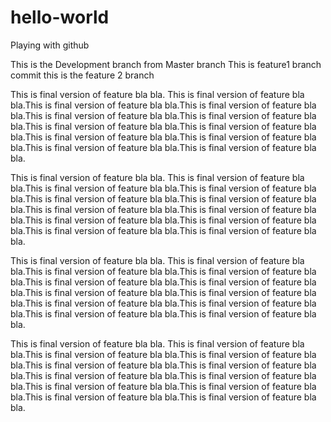 # hello-world
Playing with github

This is the Development branch from Master branch
This is feature1 branch commit
this is the feature 2 branch

This is final version of feature bla bla.
This is final version of feature bla bla.This is final version of feature bla bla.This is final version of feature bla bla.This is final version of feature bla bla.This is final version of feature bla bla.This is final version of feature bla bla.This is final version of feature bla bla.This is final version of feature bla bla.This is final version of feature bla bla.This is final version of feature bla bla.This is final version of feature bla bla.

This is final version of feature bla bla.
This is final version of feature bla bla.This is final version of feature bla bla.This is final version of feature bla bla.This is final version of feature bla bla.This is final version of feature bla bla.This is final version of feature bla bla.This is final version of feature bla bla.This is final version of feature bla bla.This is final version of feature bla bla.This is final version of feature bla bla.This is final version of feature bla bla.

This is final version of feature bla bla.
This is final version of feature bla bla.This is final version of feature bla bla.This is final version of feature bla bla.This is final version of feature bla bla.This is final version of feature bla bla.This is final version of feature bla bla.This is final version of feature bla bla.This is final version of feature bla bla.This is final version of feature bla bla.This is final version of feature bla bla.This is final version of feature bla bla.

This is final version of feature bla bla.
This is final version of feature bla bla.This is final version of feature bla bla.This is final version of feature bla bla.This is final version of feature bla bla.This is final version of feature bla bla.This is final version of feature bla bla.This is final version of feature bla bla.This is final version of feature bla bla.This is final version of feature bla bla.This is final version of feature bla bla.This is final version of feature bla bla.

